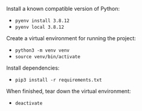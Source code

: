 Install a known compatible version of Python:
- `pyenv install 3.8.12`
- `pyenv local 3.8.12`

Create a virtual environment for running the project:
- `python3 -m venv venv`
- `source venv/bin/activate`

Install dependencies:
- `pip3 install -r requirements.txt`

When finished, tear down the virtual environment:
- `deactivate`
